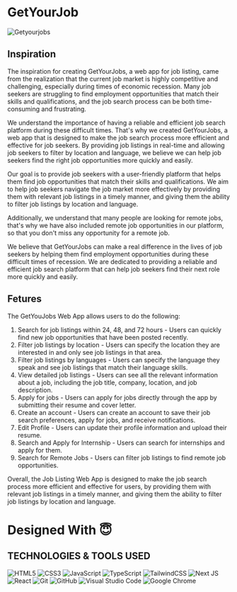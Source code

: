 # GetYourJob

![Getyourjobs](https://user-images.githubusercontent.com/89217455/215262800-ce31db56-acc6-47f8-94f8-0485630e80b3.png)


## Inspiration

The inspiration for creating GetYourJobs, a web app for job listing, came from the realization that the current job market is highly competitive and challenging, especially during times of economic recession. Many job seekers are struggling to find employment opportunities that match their skills and qualifications, and the job search process can be both time-consuming and frustrating.

We understand the importance of having a reliable and efficient job search platform during these difficult times. That's why we created GetYourJobs, a web app that is designed to make the job search process more efficient and effective for job seekers. By providing job listings in real-time and allowing job seekers to filter by location and language, we believe we can help job seekers find the right job opportunities more quickly and easily.

Our goal is to provide job seekers with a user-friendly platform that helps them find job opportunities that match their skills and qualifications. We aim to help job seekers navigate the job market more effectively by providing them with relevant job listings in a timely manner, and giving them the ability to filter job listings by location and language.

Additionally, we understand that many people are looking for remote jobs, that's why we have also included remote job opportunities in our platform, so that you don't miss any opportunity for a remote job.

We believe that GetYourJobs can make a real difference in the lives of job seekers by helping them find employment opportunities during these difficult times of recession. We are dedicated to providing a reliable and efficient job search platform that can help job seekers find their next role more quickly and easily.

## Fetures

The GetYouJobs Web App allows users to do the following:

1. Search for job listings within 24, 48, and 72 hours - Users can quickly find new job opportunities that have been posted recently.  
2. Filter job listings by location - Users can specify the location they are interested in and only see job listings in that area.  
3. Filter job listings by languages - Users can specify the language they speak and see job listings that match their language skills.  
4. View detailed job listings - Users can see all the relevant information about a job, including the job title, company, location, and job description.  
5. Apply for jobs - Users can apply for jobs directly through the app by submitting their resume and cover letter.  
6. Create an account - Users can create an account to save their job search preferences, apply for jobs, and receive notifications.  
7. Edit Profile - Users can update their profile information and upload their resume.  
8. Search and Apply for Internship - Users can search for internships and apply for them.  
9. Search for Remote Jobs - Users can filter job listings to find remote job opportunities.  

Overall, the Job Listing Web App is designed to make the job search process more efficient and effective for users, by providing them with relevant job listings in a timely manner, and giving them the ability to filter job listings by location and language.


# Designed With 😇
## TECHNOLOGIES & TOOLS USED 
![HTML5](https://img.shields.io/badge/html5-%23E34F26.svg?style=for-the-badge&logo=html5&logoColor=white)
![CSS3](https://img.shields.io/badge/css3-%231572B6.svg?style=for-the-badge&logo=css3&logoColor=white)
![JavaScript](https://img.shields.io/badge/javascript-%23323330.svg?style=for-the-badge&logo=javascript&logoColor=%23F7DF1E)
![TypeScript](https://img.shields.io/badge/typescript-%23007ACC.svg?style=for-the-badge&logo=typescript&logoColor=white)
![TailwindCSS](https://img.shields.io/badge/tailwindcss-%2338B2AC.svg?style=for-the-badge&logo=tailwind-css&logoColor=white)
![Next JS](https://img.shields.io/badge/Next-black?style=for-the-badge&logo=next.js&logoColor=white)
![React](https://img.shields.io/badge/react-%2320232a.svg?style=for-the-badge&logo=react&logoColor=%2361DAFB)
![Git](https://img.shields.io/badge/git-%23F05033.svg?style=for-the-badge&logo=git&logoColor=white)
![GitHub](https://img.shields.io/badge/github-%23121011.svg?style=for-the-badge&logo=github&logoColor=white)
![Visual Studio Code](https://img.shields.io/badge/Visual%20Studio%20Code-0078d7.svg?style=for-the-badge&logo=visual-studio-code&logoColor=white)
![Google Chrome](https://img.shields.io/badge/Google%20Chrome-4285F4?style=for-the-badge&logo=GoogleChrome&logoColor=white)

